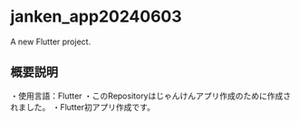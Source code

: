 # janken_app20240603

A new Flutter project.

## 概要説明

・使用言語：Flutter
・このRepositoryはじゃんけんアプリ作成のために作成されました。
・Flutter初アプリ作成です。
